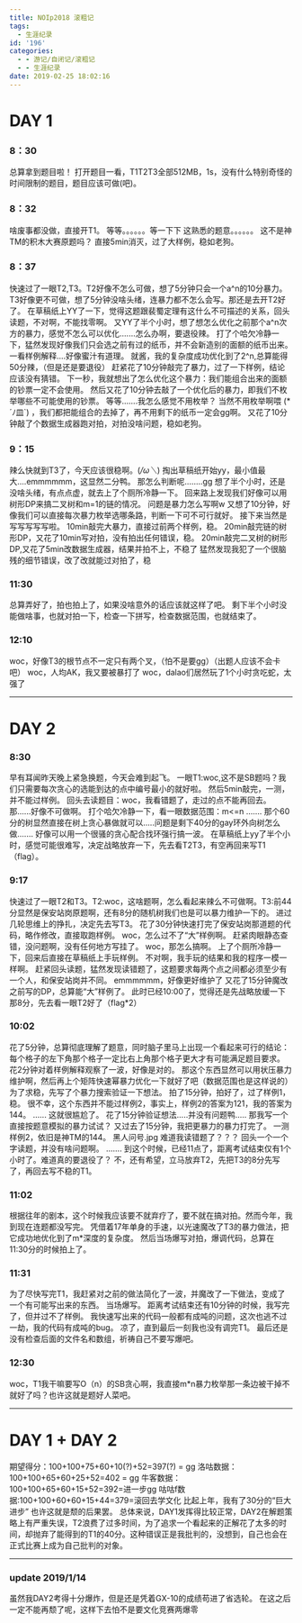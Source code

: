 ```yaml
---
title: NOIp2018 滚粗记
tags:
  - 生涯纪录
id: '196'
categories:
  - - 游记/自闭记/滚粗记
  - - 生涯纪录
date: 2019-02-25 18:02:16
---
```


# DAY 1

### 8：30

总算拿到题目啦！ 打开题目一看，T1T2T3全部512MB，1s，没有什么特别奇怪的时间限制的题目，题目应该可做(吧)。

### 8：32

啥废事都没做，直接开T1。 等等。。。。。。等一下下 这熟悉的题意。。。。。。 这不是神TM的积木大赛原题吗？ 直接5min消灭，过了大样例，稳如老狗。

### 8：37

快速过了一眼T2,T3。T2好像不怎么可做，想了5分钟只会一个a^n的10分暴力。T3好像更不可做，想了5分钟没啥头绪，连暴力都不怎么会写。那还是去开T2好了。 在草稿纸上YY了一下，觉得这题跟裴蜀定理有这什么不可描述的关系，回头读题，不对啊，不能找零啊。 又YY了半个小时，想了想怎么优化之前那个a^n次方的暴力，感觉不怎么可以优化.......怎么办啊，要退役辣。 打了个哈欠冷静一下，猛然发现好像我们只会选之前有过的纸币，并不会新造别的面额的纸币出来。一看样例解释....好像蜜汁有道理。 就酱，我的复杂度成功优化到了2^n,总算能得50分辣，（但是还是要退役） 赶紧花了10分钟敲完了暴力，过了一下样例，结论应该没有猜错。 下一秒，我就想出了怎么优化这个暴力：我们能组合出来的面额的钞票一定不会使用。 然后又花了10分钟去敲了一个优化后的暴力，即我们不枚举哪些不可能使用的钞票。 等等.......我怎么感觉不用枚举？ 当然不用枚举啊喂 (\*´ﾉ皿\`) ，我们都把能组合的去掉了，再不用剩下的纸币一定会gg啊。 又花了10分钟敲了个数据生成器跑对拍，对拍没啥问题，稳如老狗。

### 9：15

辣么快就到T3了，今天应该很稳啊。(_/ω＼_) 掏出草稿纸开始yy，最小值最大....emmmmmm，这显然二分鸭。 那怎么判断呢........gg 想了半个小时，还是没啥头绪，有点点虚，就去上了个厕所冷静一下。 回来路上发现我们好像可以用树形DP来搞二叉树和m=1的链的情况。 问题是暴力怎么写啊w 又想了10分钟，好像我们可以直接每次暴力枚举选哪条路，判断一下可不可行就好。 接下来当然是写写写写写啦。 10min敲完大暴力，直接过前两个样例，稳。 20min敲完链的树形DP，又花了10min写对拍，没有拍出任何错误，稳。 20min敲完二叉树的树形DP,又花了5min改数据生成器，结果并拍不上，不稳了 猛然发现我犯了一个很脑残的细节错误，改了改就能过对拍了，稳

### 11:30

总算弄好了，拍也拍上了，如果没啥意外的话应该就这样了吧。 剩下半个小时没能做啥事，也就对拍一下，检查一下拼写，检查数据范围，也就结束了。

### 12:10

woc，好像T3的根节点不一定只有两个叉，（怕不是要gg）（出题人应该不会卡吧） woc，人均AK，我又要被暴打了 woc，dalao们居然玩了1个小时贪吃蛇，太强了

* * *

# DAY 2

### 8:30

早有耳闻昨天晚上紧急换题，今天会难到起飞。 一眼T1:woc,这不是SB题吗？我们只需要每次贪心的选能到达的点中编号最小的就好啦。 然后5min敲完，一测，并不能过样例。 回头去读题目：woc，我看错题了，走过的点不能再回去。 那......好像不可做啊。 打个哈欠冷静一下，看一眼数据范围：m<=n ....... 那个60分的树显然直接在树上贪心暴做就可以.....问题是剩下40分的gay环外向树怎么做....... 好像可以用一个很骚的贪心配合找环强行搞一波。 在草稿纸上yy了半个小时，感觉可能很难写，决定战略放弃一下，先去看T2T3，有空再回来写T1（flag）。

### 9:17

快速过了一眼T2和T3。T2:woc，这啥题啊，怎么看起来辣么不可做啊。T3:前44分显然是保安站岗原题啊，还有8分的随机树我们也是可以暴力维护一下的。 进过几轮思维上的挣扎，决定先去写T3。 花了30分钟快速打完了保安站岗那道题的代码，略作修改，直接取跑样例。 woc，怎么过不了“大”样例啊。 赶紧肉眼静态查错，没问题啊，没有任何地方写挂了。 woc，那怎么搞啊。 上了个厕所冷静一下，回来后直接在草稿纸上手玩样例。 不对啊，我手玩的结果和我的程序一模一样啊。 赶紧回头读题，猛然发现读错题了，这题要求每两个点之间都必须至少有一个人，和保安站岗并不同。 emmmmmm，好像更好维护了 又花了15分钟魔改之前写的DP，总算能“大”样例了。 此时已经10:00了，觉得还是先战略放缓一下那8分，先去看一眼T2好了（flag\*2）

### 10:02

花了5分钟，总算彻底理解了题意，同时脑子里马上出现一个看起来可行的结论：每个格子的左下角那个格子一定比右上角那个格子更大才有可能满足题目要求。 花2分钟对着样例解释观察了一波，好像是对的。 那这个东西显然可以用状压暴力维护啊，然后再上个矩阵快速幂暴力优化一下就好了吧（数据范围也是这样说的） 为了求稳，先写了个暴力搜索验证一下想法。 拍了15分钟，拍好了，过了样例1，稳。 很不幸，这个东西并不能过样例2，事实上，样例2的答案为121，我的答案为144。 ...... 这就很尴尬了。 花了15分钟验证想法.....并没有问题鸭..... 那我写一个直接按题意模拟的暴力试试？ 又过去了15分钟，我把更暴力的暴力打完了。 一测样例2，依旧是神TM的144。 黑人问号.jpg 难道我读错题了？？？ 回头一个一个字读题，并没有啥问题啊。 ....... 到这个时候，已经11点了，距离考试结束仅有1个小时了。难道真的要退役了？ 不，还有希望，立马放弃T2，先把T3的8分先写了，再回去写不稳的T1。

### 11:02

根据往年的剧本，这个时候我应该要不就弃疗了，要不就在搞对拍。然而今年，我到现在连题都没写完。 凭借着17年单身的手速，以光速魔改了T3的暴力做法，把它成功地优化到了m\*深度的复杂度。 然后当场爆写对拍，爆调代码，总算在11:30分的时候拍上了。

### 11:31

为了尽快写完T1，我赶紧对之前的做法简化了一波，并魔改了一下做法，变成了一个有可能写出来的东西。 当场爆写。 距离考试结束还有10分钟的时候，我写完了，但并过不了样例。 我快速写出来的代码一般都有成吨的问题，这次也逃不过一劫，我的代码有成吨的bug。 凉了，直到最后一刻我也没有调完T1。 最后还是没有检查后面的文件名和数组，祈祷自己不要写爆吧。

### 12:30

woc，T1我干嘛要写O（n）的SB贪心啊，我直接m\*n暴力枚举那一条边被干掉不就好了吗？也许这就是题好人菜吧。

* * *

# DAY 1 + DAY 2

期望得分：100+100+75+60+10(?)+52=397(?) = gg 洛咕数据：100+100+65+60+25+52=402 = gg 牛客数据：100+100+65+60+15+52=392=进一步gg 咕咕f数据:100+100+60+60+15+44=379=滚回去学文化 比起上年，我有了30分的“巨大进步” 也许这就是颓的后果罢。 总体来说，DAY1发挥得比较正常，DAY2在解题策略上有严重失误，T2浪费了过多时间，为了追求一个看起来的正解花了太多的时间，却抛弃了能得到的T1的40分。这种错误正是我批判的，没想到，自己也会在正式比赛上成为自己批判的对象。

* * *

### update 2019/1/14

虽然我DAY2考得十分爆炸，但是还是凭着GX-10的成绩苟进了省选轮。 在这之后一定不能再颓了呢，这样下去怕不是要文化竞赛两爆零